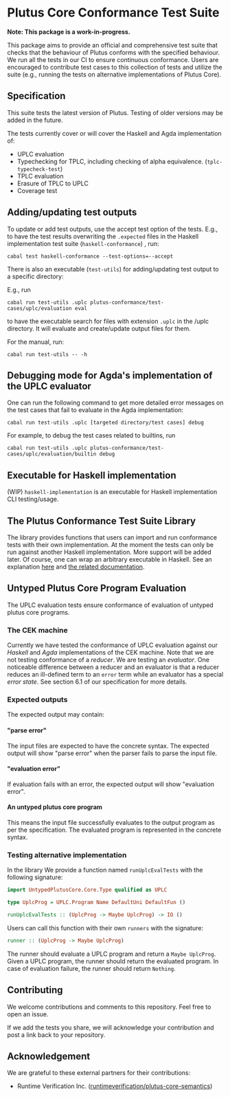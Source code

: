 # Plutus Core Conformance Test Suite

**Note: This package is a work-in-progress.**

This package aims to provide an official and comprehensive test suite that checks that the behaviour of Plutus conforms with the specified behaviour. We run all the tests in our CI to ensure continuous conformance. Users are encouraged to contribute test cases to this collection of tests and utilize the suite (e.g., running the tests on alternative implementations of Plutus Core).

## Specification

This suite tests the latest version of Plutus. Testing of older versions may be added in the future.

The tests currently cover or will cover the Haskell and Agda implementation of:

- UPLC evaluation
- Typechecking for TPLC, including checking of alpha equivalence. (`tplc-typecheck-test`)
- TPLC evaluation
- Erasure of TPLC to UPLC
- Coverage test
<!-- - Costing conformance? -->

## Adding/updating test outputs

To update or add test outputs, use the accept test option of the tests. E.g., to have the test results overwriting the `.expected` files in the Haskell implementation test suite (`haskell-conformance`) , run:

`cabal test haskell-conformance --test-options=--accept`

There is also an executable (`test-utils`) for adding/updating test output to a specific directory:

E.g., run

`cabal run test-utils .uplc plutus-conformance/test-cases/uplc/evaluation eval`

to have the executable search for files with extension `.uplc` in the /uplc directory. It will evaluate and create/update output files for them.

For the manual, run:

`cabal run test-utils -- -h`

## Debugging mode for Agda's implementation of the UPLC evaluator

One can run the following command to get more detailed error messages on the test cases that fail to evaluate in the Agda implementation:

`cabal run test-utils .uplc [targeted directory/test cases] debug`

For example, to debug the test cases related to builtins, run

`cabal run test-utils .uplc plutus-conformance/test-cases/uplc/evaluation/builtin debug`

## Executable for Haskell implementation

(WIP) `haskell-implementation` is an executable for Haskell implementation CLI testing/usage.

## The Plutus Conformance Test Suite Library

The library provides functions that users can import and run conformance tests with their own implementation. At the moment the tests can only be run against another Haskell implementation. More support will be added later. Of course, one can wrap an arbitrary executable in Haskell. See an explanation [here](https://www.fpcomplete.com/blog/2017/02/typed-process/) and [the related documentation](https://www.stackage.org/haddock/lts-19.11/typed-process-0.2.10.1/System-Process-Typed.html).

## Untyped Plutus Core Program Evaluation

The UPLC evaluation tests ensure conformance of evaluation of untyped plutus core programs.

### The CEK machine

Currently we have tested the conformance of UPLC evaluation against our *Haskell* and *Agda* implementations of the CEK machine. Note that we are not testing conformance of a *reducer*. We are testing an *evaluator*. One noticeable difference between a reducer and an evaluator is that a reducer reduces an ill-defined term to an `error` term while an evaluator has a special *error state*. See section 6.1 of our specification for more details. <!--TODO add link to the spec when it's ready. -->

### Expected outputs

The expected output may contain:

#### "parse error"

The input files are expected to have the concrete syntax. The expected output will show "parse error" when the parser fails to parse the input file.

#### "evaluation error"

If evaluation fails with an error, the expected output will show "evaluation error".

#### An untyped plutus core program

This means the input file successfully evaluates to the output program as per the specification. The evaluated program is represented in the concrete syntax.

### Testing alternative implementation

In the library We provide a function named `runUplcEvalTests` with the following signature:

```haskell
import UntypedPlutusCore.Core.Type qualified as UPLC

type UplcProg = UPLC.Program Name DefaultUni DefaultFun ()

runUplcEvalTests :: (UplcProg -> Maybe UplcProg) -> IO ()
```

Users can call this function with their own `runners` with the signature:

```haskell
runner :: (UplcProg -> Maybe UplcProg)
```

The runner should evaluate a UPLC program and return a `Maybe UplcProg`. Given a UPLC program, the runner should return the evaluated program. In case of evaluation failure, the runner should return `Nothing`.

<!-- 
### Type checker

The type checker synthesizes the kind of a given type and the type of a given term. This does not involve any form of inference as Plutus Core is already fully typed. It merely checks the consistency of all variable declarations and the well-formedness of types and terms, while deriving the kind or type of the given type or term.

NB: The type checker requires terms to meet the global uniqueness property. If this is not a given, use a renamer pass to suitably pre-process the term in question.

The `plc` executable can be used to type check programs. Run `cabal run plc typecheck -- -h` in the plutus directory for a full list of options.
 -->

## Contributing

We welcome contributions and comments to this repository. Feel free to open an issue.

If we add the tests you share, we will acknowledge your contribution and post a link back to your repository.

## Acknowledgement

We are grateful to these external partners for their contributions:

- Runtime Verification Inc. ([runtimeverification/plutus-core-semantics](https://github.com/runtimeverification/plutus-core-semantics/tree/master/tests))
